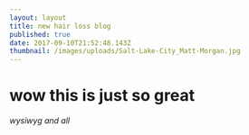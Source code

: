 ```yaml
---
layout: layout
title: new hair loss blog
published: true
date: 2017-09-10T21:52:48.143Z
thumbnail: /images/uploads/Salt-Lake-City_Matt-Morgan.jpg
---
```

# wow this is just so great

*wysiwyg and all*

